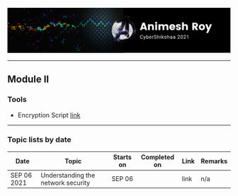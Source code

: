 ![img](img/header.png)

---

## Module II

### Tools

* Encryption Script [link](module-II/encryption)

---

### Topic lists by date

|Date | Topic | Starts on |Completed on| Link|Remarks|
|---|---|---|---|---|---|
|SEP 06 2021|Understanding the network security|SEP 06| |link|n/a|


